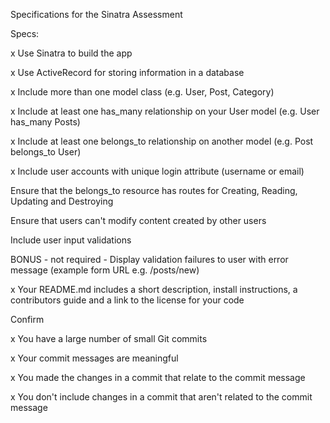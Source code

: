 Specifications for the Sinatra Assessment

Specs:

x Use Sinatra to build the app

x Use ActiveRecord for storing information in a database

x Include more than one model class (e.g. User, Post, Category)

x Include at least one has_many relationship on your User model (e.g. User has_many Posts)

x Include at least one belongs_to relationship on another model (e.g. Post belongs_to User)

x Include user accounts with unique login attribute (username or email)

 Ensure that the belongs_to resource has routes for Creating, Reading, Updating and Destroying

 Ensure that users can't modify content created by other users

 Include user input validations

 BONUS - not required - Display validation failures to user with error message (example form URL e.g. /posts/new)

x Your README.md includes a short description, install instructions, a contributors guide and a link to the license for your code

Confirm

x You have a large number of small Git commits

x Your commit messages are meaningful

x You made the changes in a commit that relate to the commit message

x You don't include changes in a commit that aren't related to the commit message
